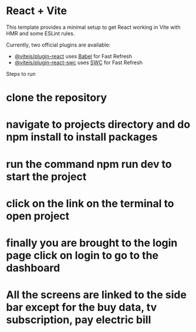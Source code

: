 # React + Vite

This template provides a minimal setup to get React working in Vite with HMR and some ESLint rules.

Currently, two official plugins are available:

- [@vitejs/plugin-react](https://github.com/vitejs/vite-plugin-react/blob/main/packages/plugin-react/README.md) uses [Babel](https://babeljs.io/) for Fast Refresh
- [@vitejs/plugin-react-swc](https://github.com/vitejs/vite-plugin-react-swc) uses [SWC](https://swc.rs/) for Fast Refresh


Steps to run
# clone the repository
# navigate to projects directory and do npm install to install packages
# run the command npm run dev to start the project 
# click on the link on the terminal to open project 
# finally you are brought to the login page click on login to go to the dashboard 
# All the screens are linked to the side bar except for the buy data, tv subscription, pay electric bill


